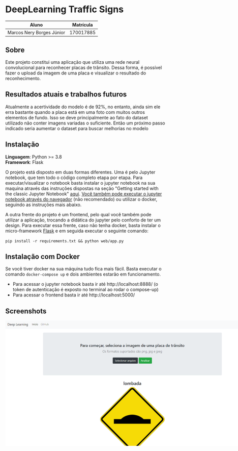 # DeepLearning Traffic Signs 

|Aluno|Matrícula|
|:--:|:--:|
|Marcos Nery Borges Júnior|170017885|

## Sobre
Este projeto constitui uma aplicação que utiliza uma rede neural convolucional para reconhecer placas de trânsito. Dessa forma, é possível fazer o upload da imagem de uma placa e visualizar o resultado do reconhecimento.


## Resultados atuais e trabalhos futuros
Atualmente a acertividade do modelo é de 92%, no entanto, ainda sim ele erra bastante quando a placa está em uma foto com muitos outros elementos de fundo. Isso se deve 
principalmente ao fato do dataset utilizado não conter imagens variadas o suficiente. Então um próximo passo indicado seria aumentar o dataset para buscar melhorias no modelo


## Instalação 
**Linguagem**: Python >= 3.8 <br>
**Framework**: Flask  <br>

O projeto está disposto em duas formas diferentes. Uma é pelo Jupyter notebook, que tem todo o código completo etapa por etapa. Para executar/visualizar o notebook basta instalar o jupyter notebook na sua maquina através das instruções dispostas na seção "Getting started with the classic Jupyter Notebook" [aqui](https://jupyter.org/install). [Você também pode executar o jupyter notebook através do navegador](https://mybinder.org/v2/gh/ipython/ipython-in-depth/master?filepath=binder/Index.ipynb) (não recomendado) ou utilizar o docker, seguindo as instruções mais abaixo.

A outra frente do projeto é um frontend, pelo qual você também pode utilizar a aplicação, trocando a didática do jupyter pelo conforto de ter um design. Para executar essa frente, caso não tenha docker, basta instalar o micro-framework [Flask](https://flask.palletsprojects.com/en/1.1.x/installation/) e em seguida executar o seguinte comando:

`pip install -r requirements.txt && python web/app.py`


## Instalação com Docker

Se você tiver docker na sua máquina tudo fica mais fácil. Basta executar o comando `docker-compose up` e dois ambientes estarão em funcionamento.
  
  * Para acessar o jupyter notebook basta ir até http://localhost:8888/ (o token de autenticação é exposto no terminal ao rodar o compose-up)
  * Para acessar o frontend basta ir até http://localhost:5000/


## Screenshots

<img style="max-width: 800px" src="screenshots/tela.png">
